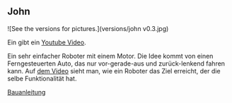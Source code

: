 John
----

![See the versions for pictures.](versions/john v0.3.jpg)

Ein gibt ein [Youtube Video](https://www.youtube.com/watch?v=KsPsh_-MPLM). 

Ein sehr einfacher Roboter mit einem Motor.
Die Idee kommt von einen Ferngesteuerten Auto, das nur vor-gerade-aus und zurück-lenkend fahren kann.
Auf [dem Video](http://www.youtube.com/watch?v=kYLdbn5RwS8) sieht man, wie ein Roboter das Ziel erreicht, der die selbe Funktionalität hat.

[Bauanleitung](bauanleitung)
